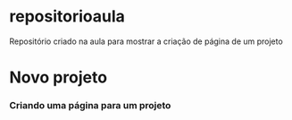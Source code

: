 # repositorioaula
Repositório criado na aula para mostrar a criação de página de um projeto

# Novo projeto
### Criando uma página para um projeto
